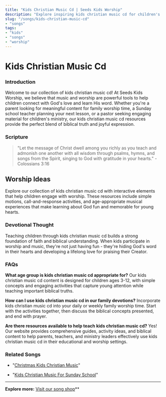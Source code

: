 ```yaml
---
title: "Kids Christian Music Cd | Seeds Kids Worship"
description: "Explore inspiring kids christian music cd for children's worship and faith development. Biblical music resources for families and ministry."
slug: "/songs/kids-christian-music-cd"
- "songs"
tags:
- "kids"
- "songs"
- "worship"
---
```


# Kids Christian Music Cd

### Introduction

Welcome to our collection of kids christian music cd! At Seeds Kids Worship, we believe that music and worship are powerful tools to help children connect with God's love and learn His word. Whether you're a parent looking for meaningful content for family worship time, a Sunday school teacher planning your next lesson, or a pastor seeking engaging material for children's ministry, our kids christian music cd resources provide the perfect blend of biblical truth and joyful expression.

### Scripture

> "Let the message of Christ dwell among you richly as you teach and admonish one another with all wisdom through psalms, hymns, and songs from the Spirit, singing to God with gratitude in your hearts." - Colossians 3:16

## Worship Ideas

Explore our collection of kids christian music cd with interactive elements that help children engage with worship. These resources include simple motions, call-and-response activities, and age-appropriate musical experiences that make learning about God fun and memorable for young hearts.

### Devotional Thought

Teaching children through kids christian music cd builds a strong foundation of faith and biblical understanding. When kids participate in worship and music, they're not just having fun - they're hiding God's word in their hearts and developing a lifelong love for praising their Creator.

### FAQs

**What age group is kids christian music cd appropriate for?**
Our kids christian music cd content is designed for children ages 3-12, with simple concepts and engaging activities that capture young attention while teaching important biblical truths.

**How can I use kids christian music cd in our family devotions?**
Incorporate kids christian music cd into your daily or weekly family worship time. Start with the activities together, then discuss the biblical concepts presented, and end with prayer.

**Are there resources available to help teach kids christian music cd?**
Yes! Our website provides comprehensive guides, activity ideas, and biblical content to help parents, teachers, and ministry leaders effectively use kids christian music cd in their educational and worship settings.

### Related Songs

- "[Christmas Kids Christian Music](/activities/christmas-kids-christian-music/)"

- "[Kids Christian Music For Sunday School](/activities/kids-christian-music-for-sunday-school/)"

---

**Explore more:** [Visit our song shop](https://seedskidsworship.com/shop)**

<!-- Schema Markup -->
<script type="application/ld+json">
{
  "@context": "https://schema.org",
  "@type": "MusicRecording",
  "name": "Kids Christian Music Cd",
  "byArtist": {
    "@type": "MusicGroup",
    "name": "Seeds Kids Worship"
  },
  "isFamilyFriendly": true,
  "url": "https://seedskidsworship.com/songs/kids-christian-music-cd/"
}
</script>